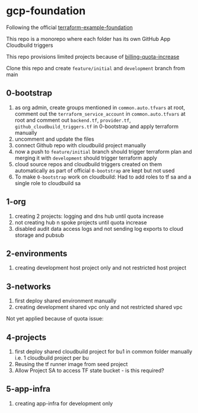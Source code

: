 # gcp-foundation 

Following the official [terraform-example-foundation](https://github.com/terraform-google-modules/terraform-example-foundation)

This repo is a monorepo where each folder has its own GitHub App Cloudbuild triggers

This repo provisions limited projects because of [billing-quota-increase](https://support.google.com/code/contact/billing_quota_increase)

Clone this repo and create ```feature/initial``` and ```development``` branch from main

## 0-bootstrap
1. as org admin, create groups mentioned in ```common.auto.tfvars``` at root, comment out the ```terraform_service_account``` in ```common.auto.tfvars``` at root and comment out ```backend.tf```, ```provider.tf```, ```github_cloudbuild_triggers.tf``` in 0-bootstrap and apply terraform manually
1. uncomment and update the files 
1. connect Github repo with cloudbuild project manually
1. now a push to ```feature/initial``` branch should trigger terraform plan and merging it with ```development``` should trigger terraform apply
1. cloud source repos and cloudbuild triggers created on them automatically as part of official ```0-bootstrap``` are kept but not used
1. To make ```0-bootstrap``` work on cloudbuild: Had to add roles to tf sa and a single role to cloudbuild sa 

## 1-org
1. creating 2 projects: logging and dns hub until quota increase
1. not creating hub n spoke projects until quota increase
1. disabled audit data access logs and not sending log exports to cloud storage and pubsub

## 2-environments
1. creating development host project only and not restricted host project

## 3-networks
1. first deploy shared environment manually
1. creating development shared vpc only and not restricted shared vpc

Not yet applied because of quota issue:

## 4-projects
1. first deploy shared cloudbuild project for bu1 in common folder manually i.e. 1 cloudbuild project per bu
1. Reusing the tf runner image from seed project
1. Allow Project SA to access TF state bucket - is this required?

## 5-app-infra
1. creating app-infra for development only